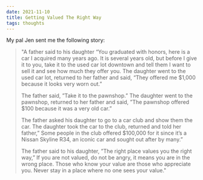 ```yaml
---
date: 2021-11-10
title: Getting Valued The Right Way
tags: thoughts
---
```


My pal Jen sent me the following story:

> "A father said to his daughter “You graduated with honors, here is a car I acquired many years ago. It is several years old, but before I give it to you, take it to the used car lot downtown and tell them I want to sell it and see how much they offer you. The daughter went to the used car lot, returned to her father and said, “They offered me $1,000 because it looks very worn out.” 
>
> The father said, ”Take it to the pawnshop.” The daughter went to the pawnshop, returned to her father and said, ”The pawnshop offered $100 because it was a very old car.” 
>
> The father asked his daughter to go to a car club and show them the car. The daughter took the car to the club, returned and told her father,” Some people in the club offered $100,000 for it since it’s a Nissan Skyline R34, an iconic car and sought out after by many.” 
>
> The father said to his daughter, ”The right place values you the right way,” If you are not valued, do not be angry, it means you are in the wrong place. Those who know your value are those who appreciate you. Never stay in a place where no one sees your value."